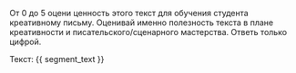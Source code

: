 От 0 до 5 оцени ценность этого текст для обучения студента креативному письму. Оценивай именно полезность текста в плане креативности и писательского/сценарного мастерства. Ответь только цифрой.

Текст:
{{ segment_text }}
